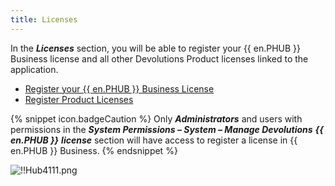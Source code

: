 ```yaml
---
title: Licenses
---
```

In the ***Licenses*** section, you will be able to register your {{ en.PHUB }} Business license and all other Devolutions Product licenses linked to the application.  

* [Register your {{ en.PHUB }} Business License](/hub/web-interface/hub-overview/administration/management/licenses/register-hub-business-license/) 
* [Register Product Licenses](/hub/web-interface/hub-overview/administration/management/licenses/register-product-licenses/) 

{% snippet icon.badgeCaution %} 
Only ***Administrators*** and users with permissions in the ***System Permissions – System – Manage Devolutions*** ***{{ en.PHUB }}*** ***license*** section will have access to register a license in {{ en.PHUB }} Business. 
{% endsnippet %}
  
![!!Hub4111.png](/img/en/hub/Hub4111.png) 